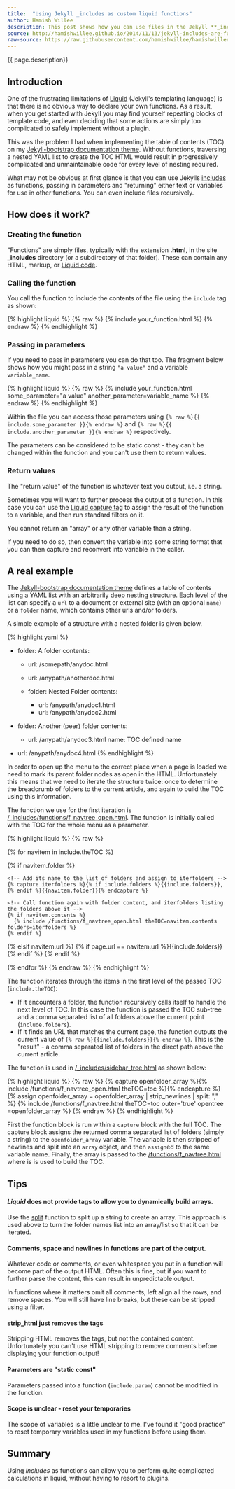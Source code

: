 ```yaml
---
title:  "Using Jekyll _includes as custom liquid functions"
author: Hamish Willee
description: This post shows how you can use files in the Jekyll **_includes** directory to implement function-like behaviour. 
source: http://hamishwillee.github.io/2014/11/13/jekyll-includes-are-functions/
raw-source: https://raw.githubusercontent.com/hamishwillee/hamishwillee.github.io/master/_posts/2014-11-13-jekyll-includes-are-functions.markdown
---
```


{{ page.description}}

## Introduction


One of the frustrating limitations of [Liquid](https://github.com/Shopify/liquid/wiki/Liquid-for-Designers) (Jekyll's templating language) is that there is no obvious way to declare your own functions. As a result, when you get started with Jekyll you may find yourself repeating blocks of template code, and even deciding that some actions are simply too complicated to safely implement without a plugin.

<div class="alert alert-success" role="alert"><p>This was the problem I had when implementing the table of contents (TOC) on my <a href="http://hamishwillee.github.io/jekyll-bootstrap-docsite/">Jekyll-bootstrap documentation theme</a>. Without functions, traversing a nested YAML list to create the TOC HTML would result in progressively complicated and unmaintainable code for every level of nesting required. </p></div>

What may not be obvious at first glance is that you can use Jekylls [includes](http://jekyllrb.com/docs/templates/#includes) as functions, passing in parameters and "returning" either text or variables for use in other functions. You can even include files recursively.


## How does it work?

### Creating the function

"Functions" are simply files, typically with the extension **.html**, in the site **_includes** directory (or a subdirectory of that folder). These can contain any HTML, markup, or [Liquid code](https://github.com/Shopify/liquid/wiki/Liquid-for-Designers).

### Calling the function

You call the function to include the contents of the file using the ```include``` tag as shown:

{% highlight liquid %}
{% raw %}
{% include your_function.html %}
{% endraw %}
{% endhighlight %}


### Passing in parameters

If you need to pass in parameters you can do that too. The fragment below shows how you might pass in a string ```"a value"``` and a variable ```variable_name```.

{% highlight liquid %}
{% raw %}
{% include your_function.html some_parameter="a value" another_parameter=variable_name %}
{% endraw %}
{% endhighlight %}

Within the file you can access those parameters using ```{% raw %}{{ include.some_parameter }}{% endraw %}``` and ```{% raw %}{{ include.another_parameter }}{% endraw %}``` respectively.

<div class="alert alert-success" role="alert"><p>The parameters can be considered to be static const - they can't be changed within the function and you can't use them to return values.</p></div>

### Return values

The "return value" of the function is whatever text you output, i.e. a string. 

Sometimes you will want to further process the output of a function. In this case you can use the [Liquid capture tag](https://github.com/Shopify/liquid/wiki/Liquid-for-Designers#variable-assignment) to assign the result of the function to a variable, and then run standard filters on it.

<div class="alert alert-success" role="alert"><p>You cannot return an "array" or any other variable than a string.</p> <p>If you need to do so, then convert the variable into some string format that you can then capture and reconvert into variable in the caller. </p></div>


## A real example

The [Jekyll-bootstrap documentation theme](http://hamishwillee.github.io/jekyll-bootstrap-docsite/) defines a table of contents using a YAML list with an arbitrarily deep nesting structure. Each level of the list can specify a ```url``` to a document or external site (with an optional ```name```) or a ```folder``` name, which contains other urls and/or folders.

A simple example of a structure with a nested folder is given below. 

{% highlight yaml %}
- folder: A folder
  contents:
   - url: /somepath/anydoc.html
   - url: /anypath/anotherdoc.html

   - folder: Nested Folder
     contents:
      - url: /anypath/anydoc1.html
      - url: /anypath/anydoc2.html


- folder: Another (peer) folder
  contents:
   - url: /anypath/anydoc3.html
     name: TOC defined name

- url: /anypath/anydoc4.html
{% endhighlight %} 

In order to open up the menu to the correct place when a page is loaded we need to mark its parent folder nodes as open in the HTML. Unfortunately this means that we need to iterate the structure twice: once to determine the breadcrumb of folders to the current article, and again to build the TOC using this information.

The function we use for the first iteration is [/_includes/functions/f_navtree_open.html](https://github.com/hamishwillee/jekyll-bootstrap-docsite/blob/gh-pages/_includes/functions/f_navtree_open.html). The function is initially called with the TOC for the whole menu as a parameter. 

{% highlight liquid %}
{% raw %}
<!-- Iterate all items at root level of the passed-in TOC -->
{% for navitem in include.theTOC %} 

  <!-- If item is a folder ... -->
  {% if navitem.folder %}

    <!-- Add its name to the list of folders and assign to iterfolders -->
    {% capture iterfolders %}{% if include.folders %}{{include.folders}},{% endif %}{{navitem.folder}}{% endcapture %} 

    <!-- Call function again with folder content, and iterfolders listing the folders above it -->  
    {% if navitem.contents %}
      {% include /functions/f_navtree_open.html theTOC=navitem.contents folders=iterfolders %} 
    {% endif %}

  <!-- If the item is an URL matching the current page, output the list of folders above it (passed in as include.folders) -->
  {% elsif navitem.url %}
    {% if page.url == navitem.url %}{{include.folders}}{% endif %} 
  {% endif %}

{% endfor %}
{% endraw %}
{% endhighlight %}

The function iterates through the items in the first level of the passed TOC (```include.theTOC```):

* If it encounters a folder, the function recursively calls itself to handle the next level of TOC. In this case the function is passed the TOC sub-tree and a comma separated list of all folders above the current point (```include.folders```).
* If it finds an URL that matches the current page, the function outputs the current value of ```{% raw %}{{include.folders}}{% endraw %}```. This is the "result" - a comma separated list of folders in the direct path above the current article.

The function is used in [/_includes/sidebar_tree.html](https://github.com/hamishwillee/jekyll-bootstrap-docsite/blob/gh-pages/_includes/sidebar_tree.html) as shown below:

{% highlight liquid %}
{% raw %}
{% capture openfolder_array %}{% include /functions/f_navtree_open.html theTOC=toc %}{% endcapture %}
{% assign openfolder_array = openfolder_array | strip_newlines | split: "," %}
{% include /functions/f_navtree.html theTOC=toc outer='true' opentree =openfolder_array %} 
{% endraw %}
{% endhighlight %}

First the function block is run within a ```capture``` block with the full TOC. The capture block assigns the returned comma separated list of folders (simply a string) to the ```openfolder_array``` variable. The variable is then stripped of newlines and split into an ```array``` object, and then ```assign```ed to the same variable name. Finally, the array is passed to the [/functions/f_navtree.html](https://github.com/hamishwillee/jekyll-bootstrap-docsite/blob/gh-pages/_includes/functions/f_navtree.html) where is is used to build the TOC.

## Tips

#### *Liquid* does not provide tags to allow you to dynamically build arrays. 

Use the [split](https://github.com/Shopify/liquid/wiki/Liquid-for-Designers#standard-filters) function to split up a string to create an array. This approach is used above to turn the folder names list into an array/list so that it can be iterated.

#### Comments, space and newlines in functions are part of the output. 

Whatever code or comments, or even whitespace you put in a function will become part of the output HTML. Often this is fine, but if you want to further parse the content, this can result in unpredictable output. 

In functions where it matters omit all comments, left align all the rows, and remove spaces. You will still have line breaks, but these can be stripped using a filter.


#### strip_html just removes the tags

Stripping HTML removes the tags, but not the contained content. Unfortunately you can't use HTML stripping to remove comments before displaying your function output!

#### Parameters are "static const"

Parameters passed into a function (```include.param```) cannot be modified in the function. 


#### Scope is unclear - reset your temporaries

The scope of variables is a little unclear to me. I've found it "good practice" to reset temporary variables used in my functions before using them.



## Summary

Using *includes* as functions can allow you to perform quite complicated calculations in liquid, without having to resort to plugins. 
